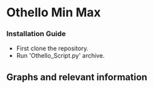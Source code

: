 # Othello Min Max

### Installation Guide
- First clone the repository.
- Run 'Othello_Script.py' archive.

## Graphs and relevant information
